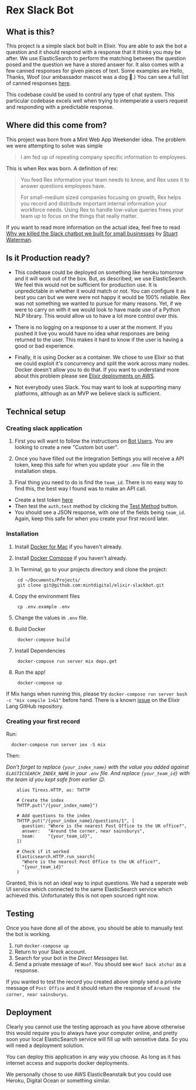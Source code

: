 Rex Slack Bot
============

What is this?
------------

This project is a simple slack bot built in Elixir. You are able to ask the bot a question and it should respond with a response that it _thinks_ you may be after. We use ElasticSearch to perform the matching between the question posed and the question we have a stored answer for. It also comes with a few canned responses for given pieces of text. Some examples are Hello, Thanks, Woof (our ambassador mascot was a dog 🐶.) You can see a full list of canned responses [here](https://github.com/mintdigital/elixir-slackbot/blob/master/lib/rex_bot/matcher.ex#L53-L67).

This codebase could be used to control any type of chat system. This particular codebase excels well when trying to intemperate a users request and responding with a predictable response.

Where did this come from?
-------------

This project was born from a Mint Web App Weekender idea. The problem we were attempting to solve was simple

> I am fed up of repeating company specific information to employees.

This is when Rex was born. A definition of rex:

> You feed Rex information your team needs to know, and Rex uses it to answer questions employees have.
>
> For small-medium sized companies focusing on growth, Rex helps you record and distribute important internal information your workforce needs. Using Rex to handle low-value queries frees your team up to focus on the things that really matter.

If you want to read more information on the actual idea, feel free to read [Why we killed the Slack chatbot we built for small businesses](https://medium.com/mint-digital/why-we-killed-the-slack-chatbot-we-built-for-small-businesses-e4572dd64d9) by [Stuart Waterman](https://twitter.com/stu_waterman).

Is it Production ready?
-------------

- This codebase could be deployed on something like  heroku tomorrow and it will work out of the box. But, as described, we use ElasticSearch. We feel this would not be sufficient for production use. It is unpredictable in whether it would match or not. You can configure it as best you can but we were were not happy it would be 100% reliable. Rex was not something we wanted to pursue for many reasons. Yet, if we were to carry on with it we would look to have made use of a Python NLP library. This would allow us to have a lot more control over this.

- There is no logging on a response to a user at the moment. If you pushed it live you would have no idea what responses are being returned to the user. This makes it hard to know if the user is having a good or bad experience.

- Finally, it is using Docker as a container. We chose to use Elixir so that we could exploit it's concurrency and split the work across many nodes. Docker doesn't allow you to do that. If you want to understand more about this problem please see [Elixir deployments on AWS](https://medium.com/mint-digital/elixir-deployments-on-aws-ee787aa02a9d).

- Not everybody uses Slack. You may want to look at supporting many platforms, although as an MVP we believe slack is sufficient.

Technical setup
-------------

### Creating slack application

1. First you will want to follow the instructions on [Bot Users](https://api.slack.com/bot-users). You are looking to create a new "Custom bot user".

2. Once you have filled out the Integration Settings you will receive a API token, keep this safe for when you update your `.env` file in the installation steps.

3. Final thing you need to do is find the `team_id`. There is no easy way to find this, the best way I found was to make an API call.
  - Create a test token [here](https://api.slack.com/custom-integrations/legacy-tokens)
  - Then test the `auth.test` method by clicking the [Test Method](https://api.slack.com/methods/auth.test/test) button.
  - You should see a JSON response, with one of the fields being `team_id`. Again, keep this safe for when you create your first record later.

### Installation

1. Install [Docker for Mac](https://docs.docker.com/engine/installation/mac/) if you haven't already.

2. Install [Docker Compose](https://docs.docker.com/compose/install/) if you haven't already.

3. In Terminal, go to your projects directory and clone the project:

        cd ~/Documents/Projects/
        git clone git@github.com:mintdigital/elixir-slackbot.git

4. Copy the environment files

        cp .env.example .env

5. Change the values in `.env` file.

6. Build Docker

        docker-compose build

7. Install Dependencies

        docker-compose run server mix deps.get

9. Run the app!

        docker-compose up

If Mix hangs when running this, please try `docker-compose run server bash -c "mix compile 1>&1"` before hand. There is a known [issue](https://github.com/elixir-lang/elixir/issues/3342) on the Elixir Lang GitHub repository.

### Creating your first record

Run:
```
  docker-compose run server iex -S mix
```

Then:

_Don't forget to replace `{your_index_name}` with the value you added against `ELASTICSEARCH_INDEX_NAME` in your `.env` file. And replace `{your_team_id}` with the team id you kept safe from earlier 😉._

```
    alias Tirexs.HTTP, as: THTTP

    # Create the index
    THTTP.put("/{your_index_name}")

    # Add questions to the index
    THTTP.put("/{your_index_name}/questions/1", [
      question: "Where is the nearest Post Office to the UK office?",
      answer:   "Around the corner, near sainsburys",
      team:     "{your_team_id}",
    ])

    # Check if it worked
    Elasticsearch.HTTP.run_search(
      "Where is the nearest Post Office to the UK office?",
      "{your_team_id}"
    )
```

Granted, this is not an ideal way to input questions. We had a seperate web UI service which connected to the same ElasticSearch service which achieved this. Unfortunately this is not open sourced right now.

Testing
-------------

Once you have done all of the above, you should be able to manually test the bot is working.

1. run `docker-compose up`
2. Return to your Slack account.
3. Search for your bot in the _Direct Messages_ list.
4. Send a private message of `Woof`. You should see `Woof back atcha!` as a response.

If you wanted to test the record you created above simply send a private message of `Post Office` and it should return the response of `Around the corner, near sainsburys`.

Deployment
-------------

Clearly you cannot use the testing approach as you have above otherwise this would require you to always have your computer online, and pretty soon your local ElasticSearch service will fill up with sensetive data. So you will need a deployment solution.

You can deploy this application in any way you choose. As long as it has internet access and supports docker deployments.

We personally chose to use AWS ElasticBeanstalk but you could use Heroku, Digital Ocean or something similar.
